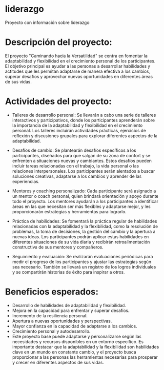 # liderazgo
Proyecto con información sobre liderazgo

# Descripción del proyecto:
El proyecto "Caminando hacia la Versatilidad" se centra en fomentar la adaptabilidad y flexibilidad en el crecimiento personal de los participantes. El objetivo principal es ayudar a las personas a desarrollar habilidades y actitudes que les permitan adaptarse de manera efectiva a los cambios, superar desafíos y aprovechar nuevas oportunidades en diferentes áreas de sus vidas.

# Actividades del proyecto:

* Talleres de desarrollo personal: Se llevarán a cabo una serie de talleres interactivos y participativos, donde los participantes aprenderán sobre la importancia de la adaptabilidad y flexibilidad en el crecimiento personal. Los talleres incluirán actividades prácticas, ejercicios de reflexión y discusiones grupales para explorar diferentes aspectos de la adaptabilidad.

* Desafíos de cambio: Se plantearán desafíos específicos a los participantes, diseñados para que salgan de su zona de confort y se enfrenten a situaciones nuevas y cambiantes. Estos desafíos pueden incluir tareas relacionadas con el trabajo, la vida personal o las relaciones interpersonales. Los participantes serán alentados a buscar soluciones creativas, adaptarse a los cambios y aprender de las experiencias.

* Mentores y coaching personalizado: Cada participante será asignado a un mentor o coach personal, quien brindará orientación y apoyo durante todo el proyecto. Los mentores ayudarán a los participantes a identificar áreas en las que necesitan ser más flexibles y adaptarse mejor, y les proporcionarán estrategias y herramientas para lograrlo.

* Práctica de habilidades: Se fomentará la práctica regular de habilidades relacionadas con la adaptabilidad y la flexibilidad, como la resolución de problemas, la toma de decisiones, la gestión del cambio y la apertura a nuevas ideas. Los participantes podrán aplicar estas habilidades en diferentes situaciones de su vida diaria y recibirán retroalimentación constructiva de sus mentores y compañeros.

* Seguimiento y evaluación: Se realizarán evaluaciones periódicas para medir el progreso de los participantes y ajustar las estrategias según sea necesario. También se llevará un registro de los logros individuales y se compartirán historias de éxito para inspirar a otros.

# Beneficios esperados:

* Desarrollo de habilidades de adaptabilidad y flexibilidad.
* Mejora en la capacidad para enfrentar y superar desafíos.
* Incremento de la resiliencia personal.
* Apertura a nuevas oportunidades y perspectivas.
* Mayor confianza en la capacidad de adaptarse a los cambios.
* Crecimiento personal y autodesarrollo.
* Este proyecto base puede adaptarse y personalizarse según las necesidades y recursos disponibles en un entorno específico. Es importante destacar que la adaptabilidad y la flexibilidad son habilidades clave en un mundo en constante cambio, y el proyecto busca proporcionar a las personas las herramientas necesarias para prosperar y crecer en diferentes aspectos de sus vidas.
